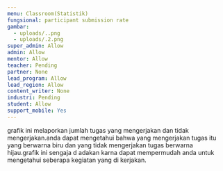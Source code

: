 ```yaml
---
menu: Classroom(Statistik)
fungsional: participant submission rate
gambar:
  - uploads/..png
  - uploads/.2.png
super_admin: Allow
admin: Allow
mentor: Allow
teacher: Pending
partner: None
lead_program: Allow
lead_region: Allow
content_writer: None
industri: Pending
student: Allow
support_mobile: Yes
---
```

grafik ini melaporkan jumlah tugas yang mengerjakan dan tidak mengerjakan.anda dapat mengetahui bahwa yang mengerjakan tugas itu yang berwarna biru dan yang tidak mengerjakan tugas berwarna hijau.grafik ini sengaja d adakan karna dapat mempermudah anda untuk mengetahui seberapa kegiatan yang di kerjakan.